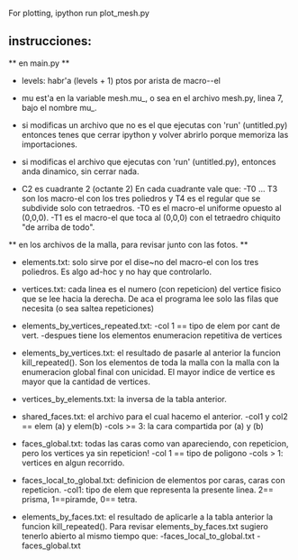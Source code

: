 For plotting, ipython run plot_mesh.py

instrucciones:
--------------

** en main.py **

* levels:  habr'a (levels + 1) ptos por arista de macro--el
* mu est'a en la variable mesh.mu_, o sea en el archivo mesh.py, linea 7, bajo 
el nombre mu_.

* si modificas un archivo que no es el que ejecutas con
'run' (untitled.py) entonces tenes que cerrar ipython y
volver abrirlo porque memoriza las importaciones.

* si modificas el archivo que ejecutas con 'run' (untitled.py), entonces anda 
dinamico, sin cerrar nada.

* C2 es cuadrante 2 (octante 2)
  En cada cuadrante vale que:
	  -T0 ... T3 son los macro-el con los tres poliedros y T4 es el regular que 
	  se subdivide solo con tetraedros.
	  -T0 es el macro-el uniforme opuesto al (0,0,0).
	  -T1 es el macro-el que toca al (0,0,0) con el tetraedro chiquito 
	  "de arriba de todo".

** en los archivos de la malla, para revisar junto con las fotos. **

* elements.txt: solo sirve por el dise~no del macro-el con los tres poliedros. 
Es algo ad-hoc y no hay que controlarlo.

* vertices.txt: cada linea es el numero (con repeticion) del vertice fisico que 
se lee hacia la derecha. De aca el programa lee solo las filas que necesita 
(o sea saltea repeticiones)

* elements_by_vertices_repeated.txt: 
	-col 1 == tipo de elem por cant de vert.
	-despues tiene los elementos enumeracion repetitiva de vertices

* elements_by_vertices.txt: el resultado de pasarle al anterior la funcion 
kill_repeated(). Son los elementos de toda la malla con la malla con la 
enumeracion global final con unicidad. El mayor indice de
vertice es mayor que la cantidad de vertices. 

* vertices_by_elements.txt: la inversa de la tabla anterior.

* shared_faces.txt: el archivo para el cual hacemo el anterior.
	-col1 y col2 == elem (a) y elem(b)
	-cols >= 3: la cara compartida por (a) y (b)

* faces_global.txt: todas las caras como van apareciendo, con repeticion, 
pero los vertices ya sin repeticion!
	-col 1 == tipo de poligono
	-cols > 1: vertices en algun recorrido.

* faces_local_to_global.txt: definicion de elementos por caras, caras con 
repeticion.
	-col1: tipo de elem que representa la presente linea.
		2== prisma, 1==piramde, 0== tetra.

* elements_by_faces.txt: el resultado de aplicarle a la tabla
anterior la funcion kill_repeated().
Para revisar elements_by_faces.txt sugiero tenerlo abierto al mismo tiempo 
que:
	-faces_local_to_global.txt
	-faces_global.txt
